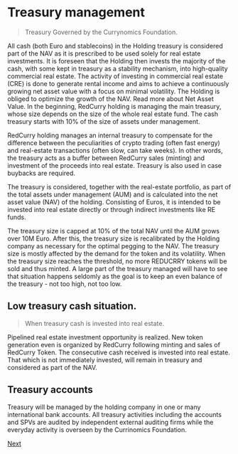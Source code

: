 # Treasury management
> Treasury Governed by the Currynomics Foundation.

All cash (both Euro and stablecoins) in the Holding treasury is considered part of the NAV as it is prescribed to be used solely for real estate investments. It is foreseen that the Holding then invests the majority of the cash, with some kept in treasury as a stability mechanism, into high-quality commercial real estate. The activity of investing in commercial real estate (CRE) is done to generate rental income and aims to achieve a continuously growing net asset value with a focus on minimal volatility. The Holding is obliged to optimize the growth of the NAV. Read more about Net Asset Value. In the beginning, RedCurry holding is managing the main treasury, whose size depends on the size of the whole real estate fund. The cash treasury starts with 10% of the size of assets under management.

RedCurry holding manages an internal treasury to compensate for the difference between the peculiarities of crypto trading (often fast energy) and real-estate transactions (often slow, can take weeks). In other words, the treasury acts as a buffer between RedCurry sales (minting) and investment of the proceeds into real estate. Treasury is also used in case buybacks are required. 

The treasury is considered, together with the real-estate portfolio, as part of the total assets under management (AUM) and is calculated into the net asset value (NAV) of the holding. Consisting of Euros, it is intended to be invested into real estate directly or through indirect investments like RE funds.

The treasury size is capped at 10% of the total NAV until the AUM grows over 10M Euro. After this, the treasury size is recalibrated by the Holding company as necessary for the optimal pegging to the NAV. The treasury size is mostly affected by the demand for the token and its volatility. When the treasury size reaches the threshold, no more REDUCRRY tokens will be sold and thus minted. A large part of the treasury managed will have to see that situation happens seldomly as the goal is to keep an even balance of the treasury - not too high, not too low.

## Low treasury cash situation.
> When treasury cash is invested into real estate.

Pipelined real estate investment opportunity is realized. New token generation even is organized by RedCurry following minting and sales of RedCurry Token. The consecutive cash received is invested into real estate. That which is not immediately invested, will remain in treasury and considered as part of the NAV. 

## Treasury accounts
Treasury will be managed by the holding company in one or many international bank accounts. All treasury activities including the accounts and SPVs are audited by independent external auditing firms while the everyday activity is overseen by the Currinomics Foundation. 

[Next](/asset/real/real.md)